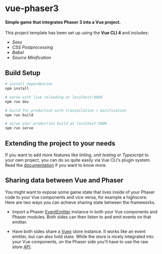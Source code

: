 # vue-phaser3

#### Simple game that integrates Phaser 3 into a Vue project.

This project template has been set up using the **Vue CLI 4** and includes:
* *Sass*
* *CSS Postprocessing*
* *Babel*
* *Source Minification*

## Build Setup

``` bash
# install dependencies
npm install

# serve with live reloading at localhost:8080
npm run dev

# build for production with transpilation / minification
npm run build

# serve your production build at localhost:5000
npm run serve
```

## Extending the project to your needs

If you want to add more features like *linting*, *unit testing* or *Typescript* to
your own project, you can do so quite easily via Vue CLI's plugin system. Read
the <a href="https://cli.vuejs.org/guide/" target="_blank">documentation</a>
if you want to know more.


## Sharing data between Vue and Phaser

You might want to expose some game state that lives inside of your Phaser code
to your Vue components and vice versa, for example a highscore. Here are two
ways you can achieve sharing state between the frameworks.

* Import a Phaser <a href="https://photonstorm.github.io/phaser3-docs/Phaser.Events.EventEmitter.html" target="_blank">EventEmitter</a> instance in
both your Vue components and Phaser modules. Both sides can then listen to and
emit events on that emitter.

* Have both sides share a <a href="https://vuex.vuejs.org/guide/" target="_blank">
Vuex</a> store instance. It works like an event emitter, but can also hold
state. While the store is nicely integrated into your Vue components, on the
Phaser side you'll have to use the raw store
<a href="https://vuex.vuejs.org/api/#vuex-store-instance-properties" target="_blank">API</a>.
